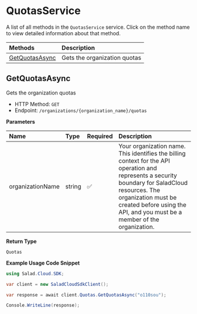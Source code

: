 # QuotasService

A list of all methods in the `QuotasService` service. Click on the method name to view detailed information about that method.

| Methods                           | Description                  |
| :-------------------------------- | :--------------------------- |
| [GetQuotasAsync](#getquotasasync) | Gets the organization quotas |

## GetQuotasAsync

Gets the organization quotas

- HTTP Method: `GET`
- Endpoint: `/organizations/{organization_name}/quotas`

**Parameters**

| Name             | Type   | Required | Description                                                                                                                                                                                                                                         |
| :--------------- | :----- | :------- | :-------------------------------------------------------------------------------------------------------------------------------------------------------------------------------------------------------------------------------------------------- |
| organizationName | string | ✅       | Your organization name. This identifies the billing context for the API operation and represents a security boundary for SaladCloud resources. The organization must be created before using the API, and you must be a member of the organization. |

**Return Type**

`Quotas`

**Example Usage Code Snippet**

```csharp
using Salad.Cloud.SDK;

var client = new SaladCloudSdkClient();

var response = await client.Quotas.GetQuotasAsync("o110sou");

Console.WriteLine(response);
```
